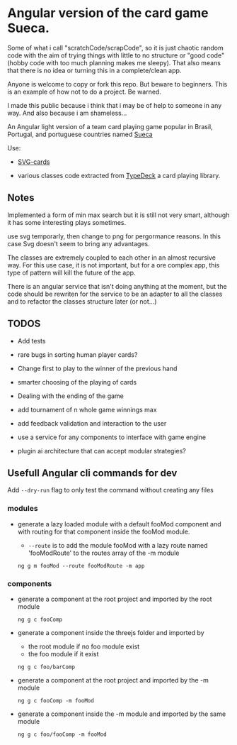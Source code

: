 # Angular version of the card game Sueca.

Some of what i call "scratchCode/scrapCode", so it is just chaotic random code with the aim of trying things with little to no structure or "good code" (hobby code with too much planning makes me sleepy). That also means that there is no idea or turning this in a complete/clean app.

Anyone is welcome to copy or fork this repo. But beware to beginners. This is an example of how not to do a project. Be warned.

I made this public because i think that i may be of help to someone in any way. And also because i am shameless...

An Angular light version of a team card playing game popular in Brasil, Portugal, and portuguese countries named [Sueca](<https://en.wikipedia.org/wiki/Sueca_(card_game)>)

Use:

- [SVG-cards](https://github.com/htdebeer/SVG-cards)

- various classes code extracted from [TypeDeck](https://github.com/mitch-b/typedeck) a card playing library.

## Notes

Implemented a form of min max search but it is still not very smart, although it has some interesting plays sometimes.

use svg temporarly, then change to png for pergormance reasons. In this case Svg doesn't seem to bring any advantages.

The classes are extremely coupled to each other in an almost recursive way. For this use case, it is not important, but for a ore complex app, this type of pattern will kill the future of the app.

There is an angular service that isn't doing anything at the moment, but the code should be rewriten for the service to be an adapter to all the classes and to refactor the classes structure later (or not...)

## TODOS

- Add tests

- rare bugs in sorting human player cards?

- Change first to play to the winner of the previous hand

- smarter choosing of the playing of cards

- Dealing with the ending of the game

- add tournament of n whole game winnings max

- add feedback validation and interaction to the user

- use a service for any components to interface with game engine

- plugin ai architecture that can accept modular strategies?

## Usefull Angular cli commands for dev

Add `--dry-run` flag to only test the command without creating any files

### modules

- generate a lazy loaded module with a default fooMod component and with routing for that component inside the fooMod module.

  - `--route` is to add the module fooMod with a lazy route named 'fooModRoute' to the routes array of the -m module

  `ng g m fooMod --route fooModRoute -m app`

### components

- generate a component at the root project and imported by the root module

  `ng g c fooComp`

- generate a component inside the threejs folder and imported by

  - the root module if no foo module exist
  - the foo module if it exist

  `ng g c foo/barComp`

- generate a component at the root project and imported by the -m module

  `ng g c fooComp -m fooMod`

- generate a component inside the -m module and imported by the same module

  `ng g c foo/fooComp -m fooMod`
